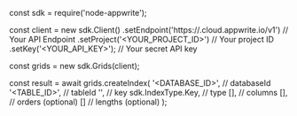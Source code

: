 const sdk = require('node-appwrite');

const client = new sdk.Client()
    .setEndpoint('https://<REGION>.cloud.appwrite.io/v1') // Your API Endpoint
    .setProject('<YOUR_PROJECT_ID>') // Your project ID
    .setKey('<YOUR_API_KEY>'); // Your secret API key

const grids = new sdk.Grids(client);

const result = await grids.createIndex(
    '<DATABASE_ID>', // databaseId
    '<TABLE_ID>', // tableId
    '', // key
    sdk.IndexType.Key, // type
    [], // columns
    [], // orders (optional)
    [] // lengths (optional)
);
